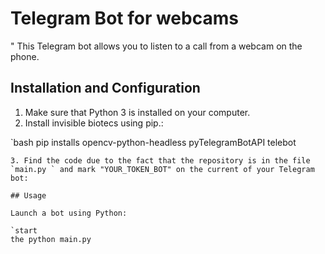 # Telegram Bot for webcams

" This Telegram bot allows you to listen to a call from a webcam on the phone.

## Installation and Configuration

1. Make sure that Python 3 is installed on your computer.
2. Install invisible biotecs using pip.:

`bash
pip installs opencv-python-headless pyTelegramBotAPI telebot
```
3. Find the code due to the fact that the repository is in the file `main.py ` and mark "YOUR_TOKEN_BOT" on the current of your Telegram bot:

## Usage

Launch a bot using Python:

`start
the python main.py

